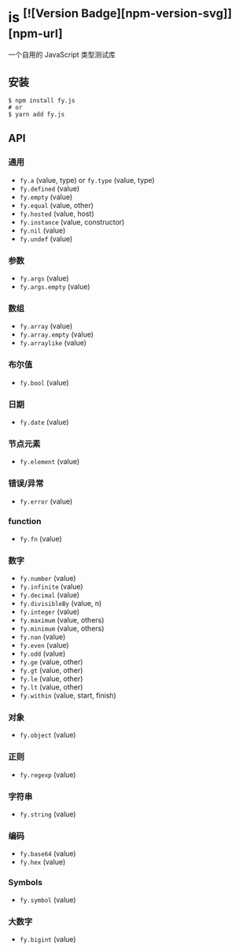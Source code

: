 # is <sup>[![Version Badge][npm-version-svg]][npm-url]</sup>

一个自用的 JavaScript 类型测试库

## 安装

```shell
$ npm install fy.js
# or
$ yarn add fy.js
```

## API

### 通用

- `fy.a` (value, type) or `fy.type` (value, type)
- `fy.defined` (value)
- `fy.empty` (value)
- `fy.equal` (value, other)
- `fy.hosted` (value, host)
- `fy.instance` (value, constructor)
- `fy.nil` (value)
- `fy.undef` (value)

### 参数

- `fy.args` (value)
- `fy.args.empty` (value)

### 数组

- `fy.array` (value)
- `fy.array.empty` (value)
- `fy.arraylike` (value)

### 布尔值

- `fy.bool` (value)

### 日期

- `fy.date` (value)

### 节点元素

- `fy.element` (value)

### 错误/异常

- `fy.error` (value)

### function

- `fy.fn` (value)

### 数字

- `fy.number` (value)
- `fy.infinite` (value)
- `fy.decimal` (value)
- `fy.divisibleBy` (value, n)
- `fy.integer` (value)
- `fy.maximum` (value, others)
- `fy.minimum` (value, others)
- `fy.nan` (value)
- `fy.even` (value)
- `fy.odd` (value)
- `fy.ge` (value, other)
- `fy.gt` (value, other)
- `fy.le` (value, other)
- `fy.lt` (value, other)
- `fy.within` (value, start, finish)

### 对象

- `fy.object` (value)

### 正则

- `fy.regexp` (value)

### 字符串

- `fy.string` (value)

### 编码

- `fy.base64` (value)
- `fy.hex` (value)

### Symbols

- `fy.symbol` (value)

### 大数字

- `fy.bigint` (value)
